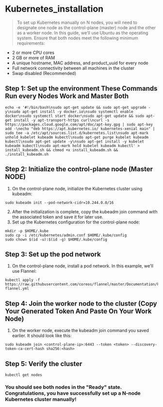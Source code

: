 # Kubernetes_installation
> To set up Kubernetes manually on N nodes, you will need to designate one node as the control-plane (master) node and the other as a worker node. In this guide, we'll use Ubuntu as the operating system. Ensure that both nodes meet the following minimum requirements:

* 2 or more CPU cores
* 2 GB or more of RAM
* A unique hostname, MAC address, and product_uuid for every node
* Full network connectivity between all machines in the cluster
* Swap disabled (Recommended)

## Step 1: Set up the environment These Commands Run every Nodes Work and Master Both
```
echo -e '#!/bin/bash\nsudo apt-get update && sudo apt-get upgrade -y\nsudo apt-get install -y docker.io\nsudo systemctl enable docker\nsudo systemctl start docker\nsudo apt-get update && sudo apt-get install -y apt-transport-https curl\ncurl -s https://packages.cloud.google.com/apt/doc/apt-key.gpg | sudo apt-key add -\necho "deb https://apt.kubernetes.io/ kubernetes-xenial main" | sudo tee -a /etc/apt/sources.list.d/kubernetes.list\nsudo apt-mark unhold kubelet kubeadm kubectl\nsudo apt-get purge kubelet kubeadm kubectl\nsudo apt-get update -y\nsudo apt-get install -y kubelet kubeadm kubectl\nsudo apt-mark hold kubelet kubeadm kubectl' > install_kubeadm.sh && chmod +x install_kubeadm.sh && ./install_kubeadm.sh
```
## Step 2: Initialize the control-plane node (Master NODE)
1. On the control-plane node, initialize the Kubernetes cluster using kubeadm:
```
sudo kubeadm init --pod-network-cidr=10.244.0.0/16
```
2. After the initialization is complete, copy the kubeadm join command with the associated token and save it for later use.
3. Set up the Kubernetes configuration for the control-plane node:
```
mkdir -p $HOME/.kube
sudo cp -i /etc/kubernetes/admin.conf $HOME/.kube/config
sudo chown $(id -u):$(id -g) $HOME/.kube/config
```
## Step 3: Set up the pod network
1. On the control-plane node, install a pod network. In this example, we'll use Flannel:
```
kubectl apply -f https://raw.githubusercontent.com/coreos/flannel/master/Documentation/kube-flannel.yml
```
## Step 4: Join the worker node to the cluster (Copy Your Generated Token And Paste On Your Work Node)
1. On the worker node, execute the kubeadm join command you saved earlier. It should look like this:
```
sudo kubeadm join <control-plane-ip>:6443 --token <token> --discovery-token-ca-cert-hash sha256:<hash>
```
## Step 5: Verify the cluster
```
kubectl get nodes
```
### You should see both nodes in the "Ready" state. Congratulations, you have successfully set up a N-node Kubernetes cluster manually!
